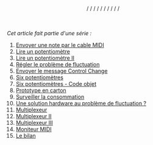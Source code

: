 <br/>
<br/>
<div style="text-align: center">/ / / / / / / / / /</div>
<br/>
<br/>

_Cet article fait partie d'une série :_

1. [Envoyer une note par le cable MIDI](/blog/2025/03/31/envoyer-une-note-par-le-cable-midi)
2. [Lire un potentiomètre](/blog/2025/04/01/lire-un-potentiometre)
3. [Lire un potentiomètre II](/blog/2025/04/02/lire-un-potentiometre-ii)
4. [Régler le problème de fluctuation](/blog/2025/04/03/regler-le-probleme-de-fluctuation)
5. [Envoyer le message Control Change](/blog/2025/04/04/envoyer-le-message-control-change)
6. [Six potentiomètres](/blog/2025/04/07/six-potentiometres)
7. [Six potentiomètres - Code objet](/blog/2025/04/08/six-potentiometres-code-objet)
8. [Prototype en carton](/blog/2025/04/09/prototype-en-carton)
9. [Surveiller la consommation](/blog/2025/04/10/surveiller-la-consommation)
10. [Une solution hardware au problème de fluctuation ?](/blog/2025/04/11/une-solution-hardware-au-probleme-de-fluctuation)
11. [Multiplexeur](/blog/2025/04/14/multiplexeur)
12. [Multiplexeur II](/blog/2025/04/15/multiplexeur-ii)
13. [Multiplexeur III](/blog/2025/04/16/multiplexeur-iii)
14. [Moniteur MIDI](/blog/2025/04/17/moniteur-midi)
15. [Le bilan](/blog/2025/04/18/controleur-midi-le-bilan)
